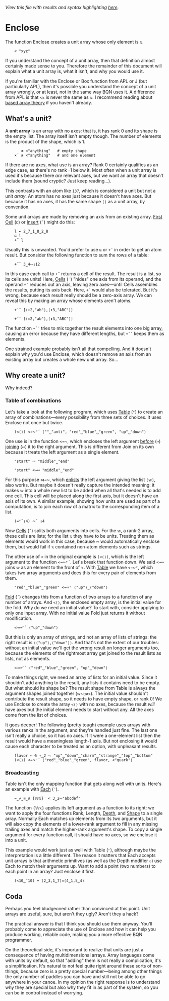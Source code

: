 *View this file with results and syntax highlighting [here](https://mlochbaum.github.io/BQN/doc/enclose.html).*

# Enclose

The function Enclose creates a unit array whose only element is `𝕩`.

        < "xyz"

If you understand the concept of a unit array, then that definition almost certainly made sense to you. Therefore the remainder of this document will explain what a unit array is, what it isn't, and why you would use it.

If you're familiar with the Enclose or Box function from APL or J (but particularly APL), then it's possible you understand the concept of a unit array wrongly, or at least, not in the same way BQN uses it. A difference from APL is that `<𝕩` is never the same as `𝕩`. I recommend reading about [based array theory](based.md) if you haven't already.

## What's a unit?

A **unit array** is an array with no axes: that is, it has rank 0 and its shape is the empty list. The array itself isn't empty though. The number of elements is the product of the shape, which is 1.

           ≢ <"anything"   # empty shape
        ×´ ≢ <"anything"   # and one element

If there are no axes, what use is an array? Rank 0 certainly qualifies as an edge case, as there's no rank -1 below it. Most often when a unit array is used it's because there *are* relevant axes, but we want an array that doesn't include them (sound cryptic? Just keep reading…).

This contrasts with an atom like `137`, which is considered a unit but not a unit *array*. An atom has no axes just because it doesn't have axes. But because it has no axes, it has the same shape `⟨⟩` as a unit array, by convention.

Some unit arrays are made by removing an axis from an existing array. [First Cell](select.md#first-cell) (`⊏`) or [Insert](fold.md) (`˝`) might do this:

        l ← 2‿7‿1‿8‿2‿8
        ⊏ l
        +˝ l

Usually this is unwanted. You'd prefer to use `⊑` or `+´` in order to get an atom result. But consider the following function to sum the rows of a table:

        +˝˘ 3‿4⥊↕12

In this case each call to `+˝` returns a cell of the result. The result is a list, so its cells are units! Here, [Cells](rank.md) (`˘`) "hides" one axis from its operand, and the operand `+˝` reduces out an axis, leaving zero axes—until Cells assembles the results, putting its axis back. Here, `+´` would also be tolerated. But it's wrong, because each result really should be a zero-axis array. We can reveal this by making an array whose elements aren't atoms.

        +´˘ [⟨↕2,"ab"⟩,⟨↕3,"ABC"⟩]

        +˝˘ [⟨↕2,"ab"⟩,⟨↕3,"ABC"⟩]

The function `+´˘` tries to mix together the result elements into one big array, causing an error because they have different lengths, but `+˝˘` keeps them as elements.

One strained example probably isn't all that compelling. And it doesn't explain why you'd use Enclose, which doesn't remove an axis from an existing array but creates a whole new unit array. So…

## Why create a unit?

Why indeed?

### Table of combinations

Let's take a look at the following program, which uses [Table](map.md#table) (`⌜`) to create an array of combinations—every possibility from three sets of choices. It uses Enclose not once but twice.

        (<⟨⟩) <⊸∾⌜´ ⟨""‿"anti", "red"‿"blue"‿"green", "up"‿"down"⟩

One use is in the function `<⊸∾`, which encloses the left argument [before](hook.md) (`⊸`) [joining](join.md) (`∾`) it to the right argument. This is different from Join on its own because it treats the left argument as a single element.

        "start" ∾ "middle"‿"end"

        "start" <⊸∾ "middle"‿"end"

For this purpose `⋈⊸∾`, which [enlists](pair.md) the left argument giving the list `⟨𝕨⟩`, also works. But maybe it doesn't really capture the intended meaning: it makes `𝕨` into a whole new list to be added when all that's needed is to add one cell. This cell will be placed along the first axis, but it doesn't have an axis of its own. A similar example, showing how units are used as part of a computation, is to join each row of a matrix to the corresponding item of a list.

        (=⌜˜↕4) ∾˘ ↕4

Now [Cells](rank.md) (`˘`) splits both arguments into cells. For the `𝕨`, a rank-2 array, these cells are lists; for the list `𝕩` they have to be units. Treating them as elements would work in this case, because `∾` would automatically enclose them, but would fail if `𝕩` contained non-atom elements such as strings.

The other use of `<` in the original example is `(<⟨⟩)`, which is the left argument to the function `<⊸∾⌜´`. Let's break that function down. We said `<⊸∾` joins `𝕨` as an element to the front of `𝕩`. With [Table](map.md#table) we have `<⊸∾⌜`, which takes two array arguments and does this for every pair of elements from them.

        "red"‿"blue"‿"green" <⊸∾⌜ ⟨"up"⟩‿⟨"down"⟩

[Fold](fold.md) (`´`) changes this from a function of two arrays to a function of any number of arrays. And `<⟨⟩`, the enclosed empty array, is the initial value for the fold. Why do we need an initial value? To start with, consider applying to only one input array. With no initial value Fold just returns it without modification.

        <⊸∾⌜´ ⟨"up"‿"down"⟩

But this is only an array of strings, and not an array of lists of strings: the right result is `⟨⟨"up"⟩,⟨"down"⟩⟩`. And that's not the extent of our troubles: without an initial value we'll get the wrong result on longer arguments too, because the elements of the rightmost array get joined to the result lists as lists, not as elements.

        <⊸∾⌜´ ⟨"red"‿"blue"‿"green", "up"‿"down"⟩

To make things right, we need an array of lists for an initial value. Since it shouldn't add anything to the result, any lists it contains need to be empty. But what should its shape be? The result shape from Table is always the argument shapes joined together (`𝕨∾○≢𝕩`). The initial value shouldn't contribute the result shape, so it needs to have empty shape, or rank 0! We use Enclose to create the array `<⟨⟩` with no axes, because the result *will* have axes but the initial element needs to start without any. All the axes come from the list of choices.

It goes deeper! The following (pretty tough) example uses arrays with various ranks in the argument, and they're handled just fine. The last one isn't really a choice, so it has no axes. If it were a one-element list then the result would have a meaningless length-1 axis. But not enclosing it would cause each character to be treated as an option, with unpleasant results.

        flavor ← ⍉ ∘‿2 ⥊ "up"‿"down"‿"charm"‿"strange"‿"top"‿"bottom"
        (<⟨⟩) <⊸∾⌜´ ⟨"red"‿"blue"‿"green", flavor, <"quark"⟩

### Broadcasting

Table isn't the only mapping function that gets along well with units. Here's an example with [Each](map.md#each) (`¨`).

        =‿≠‿≡‿≢ {𝕎𝕩}¨ < 3‿2⥊"abcdef"

The function `{𝕎𝕩}` applies its left argument as a function to its right; we want to apply the four functions Rank, Length, [Depth](depth.md), and [Shape](shape.md) to a single array. Normally Each matches up elements from its two arguments, but it will also copy the elements of a lower-rank argument to fill in any missing trailing axes and match the higher-rank argument's shape. To copy a single argument for every function call, it should have no axes, so we enclose it into a unit.

This example would work just as well with Table (`⌜`), although maybe the interpretation is a little different. The reason it matters that Each accepts unit arrays is that arithmetic primitives (as well as the Depth modifier `⚇`) use Each to match their arguments up. Want to add a point (two numbers) to each point in an array? Just enclose it first.

        (<10‿¯10) + ⟨2‿3,1‿7⟩≍⟨4‿1,5‿4⟩

## Coda

Perhaps you feel bludgeoned rather than convinced at this point. Unit arrays are useful, sure, but aren't they ugly? Aren't they a hack?

The practical answer is that I think you should use them anyway. You'll probably come to appreciate the use of Enclose and how it can help you produce working, reliable code, making you a more effective BQN programmer.

On the theoretical side, it's important to realize that units are just a consequence of having multidimensional arrays. Array languages come with units by default, so that "adding" them is not really a complication, it's a simplification. It's natural to not feel quite right around these sorts of non-things, because zero is a pretty special number—being among other things the only number of paddles you can have and still not be able to go anywhere in your canoe. In my opinion the right response is to understand why they are special but also why they fit in as part of the system, so you can be in control instead of worrying.
